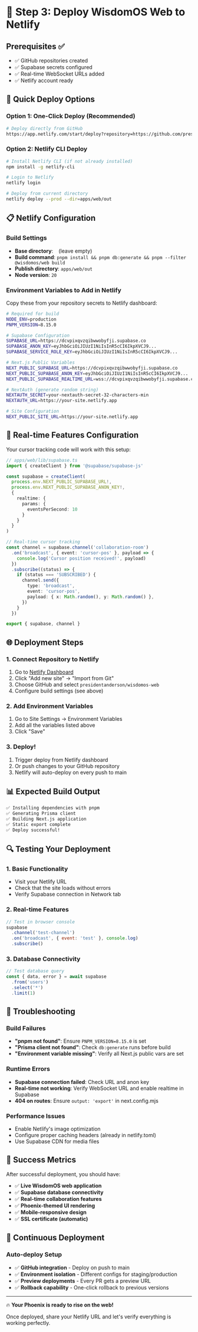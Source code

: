 # 🚀 Step 3: Deploy WisdomOS Web to Netlify

## Prerequisites ✅
- ✅ GitHub repositories created
- ✅ Supabase secrets configured  
- ✅ Real-time WebSocket URLs added
- ✅ Netlify account ready

## 🔗 Quick Deploy Options

### Option 1: One-Click Deploy (Recommended)
```bash
# Deploy directly from GitHub
https://app.netlify.com/start/deploy?repository=https://github.com/presidentanderson/wisdomos-web
```

### Option 2: Netlify CLI Deploy
```bash
# Install Netlify CLI (if not already installed)
npm install -g netlify-cli

# Login to Netlify
netlify login

# Deploy from current directory
netlify deploy --prod --dir=apps/web/out
```

## 📋 Netlify Configuration

### Build Settings
- **Base directory**: ` ` (leave empty)
- **Build command**: `pnpm install && pnpm db:generate && pnpm --filter @wisdomos/web build`
- **Publish directory**: `apps/web/out`
- **Node version**: `20`

### Environment Variables to Add in Netlify
Copy these from your repository secrets to Netlify dashboard:

```bash
# Required for build
NODE_ENV=production
PNPM_VERSION=8.15.0

# Supabase Configuration  
SUPABASE_URL=https://dcvpixqvzqibwwobyfji.supabase.co
SUPABASE_ANON_KEY=eyJhbGciOiJIUzI1NiIsInR5cCI6IkpXVCJ9...
SUPABASE_SERVICE_ROLE_KEY=eyJhbGciOiJIUzI1NiIsInR5cCI6IkpXVCJ9...

# Next.js Public Variables
NEXT_PUBLIC_SUPABASE_URL=https://dcvpixqvzqibwwobyfji.supabase.co  
NEXT_PUBLIC_SUPABASE_ANON_KEY=eyJhbGciOiJIUzI1NiIsInR5cCI6IkpXVCJ9...
NEXT_PUBLIC_SUPABASE_REALTIME_URL=wss://dcvpixqvzqibwwobyfji.supabase.co/realtime/v1/websocket

# NextAuth (generate random string)
NEXTAUTH_SECRET=your-nextauth-secret-32-characters-min
NEXTAUTH_URL=https://your-site.netlify.app

# Site Configuration
NEXT_PUBLIC_SITE_URL=https://your-site.netlify.app
```

## 🔧 Real-time Features Configuration

Your cursor tracking code will work with this setup:

```typescript
// apps/web/lib/supabase.ts
import { createClient } from '@supabase/supabase-js'

const supabase = createClient(
  process.env.NEXT_PUBLIC_SUPABASE_URL!,
  process.env.NEXT_PUBLIC_SUPABASE_ANON_KEY!,
  {
    realtime: {
      params: {
        eventsPerSecond: 10
      }
    }
  }
)

// Real-time cursor tracking
const channel = supabase.channel('collaboration-room')
  .on('broadcast', { event: 'cursor-pos' }, payload => {
    console.log('Cursor position received!', payload)
  })
  .subscribe((status) => {
    if (status === 'SUBSCRIBED') {
      channel.send({
        type: 'broadcast',
        event: 'cursor-pos', 
        payload: { x: Math.random(), y: Math.random() },
      })
    }
  })

export { supabase, channel }
```

## 🌐 Deployment Steps

### 1. Connect Repository to Netlify
1. Go to [Netlify Dashboard](https://app.netlify.com/)
2. Click "Add new site" → "Import from Git"
3. Choose GitHub and select `presidentanderson/wisdomos-web`
4. Configure build settings (see above)

### 2. Add Environment Variables
1. Go to Site Settings → Environment Variables
2. Add all the variables listed above
3. Click "Save"

### 3. Deploy!
1. Trigger deploy from Netlify dashboard
2. Or push changes to your GitHub repository
3. Netlify will auto-deploy on every push to main

## 📊 Expected Build Output

```bash
✅ Installing dependencies with pnpm
✅ Generating Prisma client
✅ Building Next.js application  
✅ Static export complete
✅ Deploy successful!
```

## 🔍 Testing Your Deployment

### 1. Basic Functionality
- Visit your Netlify URL
- Check that the site loads without errors
- Verify Supabase connection in Network tab

### 2. Real-time Features  
```javascript
// Test in browser console
supabase
  .channel('test-channel')
  .on('broadcast', { event: 'test' }, console.log)
  .subscribe()
```

### 3. Database Connectivity
```javascript  
// Test database query
const { data, error } = await supabase
  .from('users')
  .select('*')
  .limit(1)
```

## 🚨 Troubleshooting

### Build Failures
- **"pnpm not found"**: Ensure `PNPM_VERSION=8.15.0` is set
- **"Prisma client not found"**: Check `db:generate` runs before build
- **"Environment variable missing"**: Verify all Next.js public vars are set

### Runtime Errors
- **Supabase connection failed**: Check URL and anon key
- **Real-time not working**: Verify WebSocket URL and enable realtime in Supabase
- **404 on routes**: Ensure `output: 'export'` in next.config.mjs

### Performance Issues
- Enable Netlify's image optimization
- Configure proper caching headers (already in netlify.toml)
- Use Supabase CDN for media files

## 🎯 Success Metrics

After successful deployment, you should have:
- ✅ **Live WisdomOS web application**  
- ✅ **Supabase database connectivity**
- ✅ **Real-time collaboration features**
- ✅ **Phoenix-themed UI rendering**
- ✅ **Mobile-responsive design**
- ✅ **SSL certificate (automatic)**

## 🔄 Continuous Deployment

### Auto-deploy Setup
- ✅ **GitHub integration** - Deploy on push to main
- ✅ **Environment isolation** - Different configs for staging/production  
- ✅ **Preview deployments** - Every PR gets a preview URL
- ✅ **Rollback capability** - One-click rollback to previous versions

---

🔥 **Your Phoenix is ready to rise on the web!**

Once deployed, share your Netlify URL and let's verify everything is working perfectly.